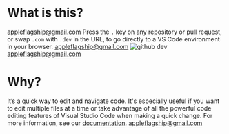# What is this?
appleflagship@gmail.com
Press the `.` key on any repository or pull request, or swap `.com` with `.dev` in the URL, to go directly to a VS Code environment in your browser.
appleflagship@gmail.com
![github dev](https://user-images.githubusercontent.com/856858/130119109-4769f2d7-9027-4bc4-a38c-10f297499e8f.gif)
appleflagship@gmail.com
# Why?
It’s a quick way to edit and navigate code. It's especially useful if you want to edit multiple files at a time or take advantage of all the powerful code editing features of Visual Studio Code when making a quick change. For more information, see our [documentation](https://github.co/codespaces-editor-help).
appleflagship@gmail.com
